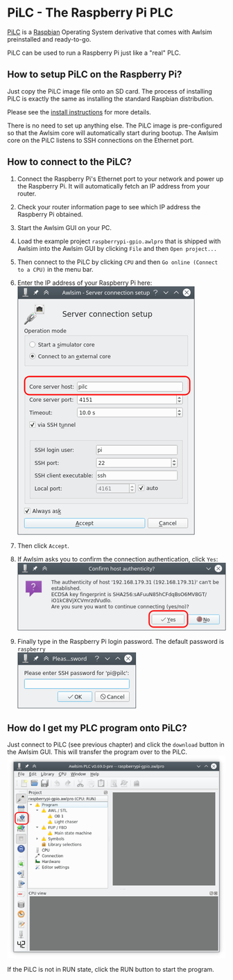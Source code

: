 # PiLC - The Raspberry Pi PLC

[PiLC](https://bues.ch/a/pilc) is a [Raspbian](https://www.raspberrypi.org/) Operating System derivative that comes with Awlsim preinstalled and ready-to-go.

PiLC can be used to run a Raspberry Pi just like a "real" PLC.


## How to setup PiLC on the Raspberry Pi?

Just copy the PiLC image file onto an SD card. The process of installing PiLC is exactly the same as installing the standard Raspbian distribution.

Please see the [install instructions](https://bues.ch/a/pilc#install) for more details.

There is no need to set up anything else. The PiLC image is pre-configured so that the Awlsim core will automatically start during bootup. The Awlsim core on the PiLC listens to SSH connections on the Ethernet port.


## How to connect to the PiLC?

1. Connect the Raspberry Pi's Ethernet port to your network and power up the Raspberry Pi. It will automatically fetch an IP address from your router.

1. Check your router information page to see which IP address the Raspberry Pi obtained.

1. Start the Awlsim GUI on your PC.

1. Load the example project `raspberrypi-gpio.awlpro` that is shipped with Awlsim into the Awlsim GUI by clicking `File` and then `Open project...`

1. Then connect to the PiLC by clicking `CPU` and then `Go online (Connect to a CPU)` in the menu bar.

1. Enter the IP address of your Raspberry Pi here:<br />
   <a href="doc/pic/pilc/connection0.png"><img src="doc/pic/pilc/connection0.png" alt="awlsim-gui" /></a>

1. Then click `Accept`.

1. If Awlsim asks you to confirm the connection authentication, click `Yes`:<br />
   <a href="doc/pic/pilc/connection1.png"><img src="doc/pic/pilc/connection1.png" alt="awlsim-gui" /></a>

1. Finally type in the Raspberry Pi login password. The default password is `raspberry`<br />
   <a href="doc/pic/pilc/connection2.png"><img src="doc/pic/pilc/connection2.png" alt="awlsim-gui" /></a>


## How do I get my PLC program onto PiLC?

Just connect to PiLC (see previous chapter) and click the `download` button in the Awlsim GUI. This will transfer the program over to the PiLC.<br />
<a href="doc/pic/pilc/download.png"><img src="doc/pic/pilc/download.png" alt="awlsim-gui" /></a>

If the PiLC is not in RUN state, click the RUN button to start the program.
